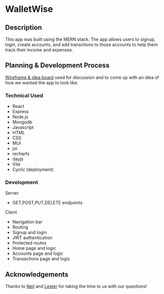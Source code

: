 # WalletWise

## Description

This app was built using the MERN stack. The app allows users to signup, login, create accounts, and add transctions to those accounts to help them track their income and expenses.

## Planning & Development Process

[Wireframe & idea board](https://miro.com/app/board/uXjVP7P8Fzs=/) used for discussion and to come up with an idea of how we wanted the app to look like.

### Technical Used

- React
- Express
- Node.js
- Mongodb
- Javascript
- HTML
- CSS
- MUI
- joi
- recharts
- dayjs
- Vite
- Cyclic (deployment)

### Development

Server

- GET,POST,PUT,DELETE endpoints

Client

- Navigation bar
- Routing
- Signup and login
- JWT authentication
- Protected routes
- Home page and logic
- Accounts page and logic
- Transactions page and logic

## Acknowledgements

Thanks to [Neil](https://github.com/nc1z) and [Lester](https://github.com/llkyz) for taking the time to us with our questions!
